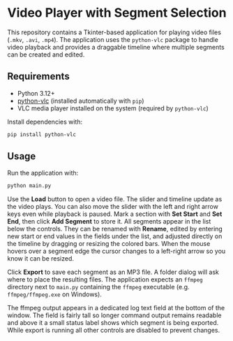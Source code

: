 # Video Player with Segment Selection

This repository contains a Tkinter-based application for playing video files (`.mkv`, `.avi`, `.mp4`).
The application uses the `python-vlc` package to handle video playback and provides a draggable timeline where multiple segments can be created and edited.

## Requirements
- Python 3.12+
- [python-vlc](https://pypi.org/project/python-vlc/) (installed automatically with `pip`)
- VLC media player installed on the system (required by `python-vlc`)

Install dependencies with:

```bash
pip install python-vlc
```

## Usage

Run the application with:

```bash
python main.py
```

Use the **Load** button to open a video file. The slider and timeline update as the video plays.
You can also move the slider with the left and right arrow keys even while playback is paused.
Mark a section with **Set Start** and **Set End**, then click **Add Segment** to store it.
All segments appear in the list below the controls. They can be renamed with **Rename**, edited by entering new start or end values in the fields under the list, and adjusted directly on the timeline by dragging or resizing the colored bars. When the mouse hovers over a segment edge the cursor changes to a left-right arrow so you know it can be resized.

Click **Export** to save each segment as an MP3 file. A folder dialog will ask
where to place the resulting files. The application expects an `ffmpeg`
directory next to `main.py` containing the `ffmpeg` executable
(e.g. `ffmpeg/ffmpeg.exe` on Windows).

The ffmpeg output appears in a dedicated log text field at the bottom of the
window. The field is fairly tall so longer command output remains readable and
above it a small status label shows which segment is being exported. While
export is running all other controls are disabled to prevent changes.


